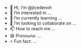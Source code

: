 - 👋 Hi, I’m @jlcedenoh
- 👀 I’m interested in ...
- 🌱 I’m currently learning ...
- 💞️ I’m looking to collaborate on ...
- 📫 How to reach me ...
- 😄 Pronouns: ...
- ⚡ Fun fact: ...

<!---
jlcedenoh/jlcedenoh is a ✨ special ✨ repository because its `README.md` (this file) appears on your GitHub profile.
You can click the Preview link to take a look at your changes.
--->
